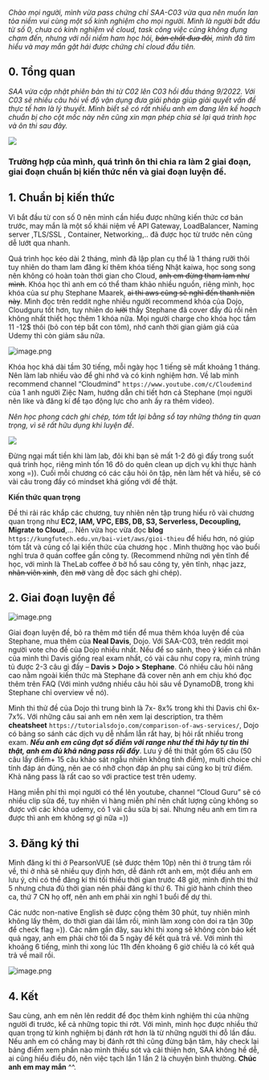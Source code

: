 *Chào mọi người, mình vừa pass chứng chỉ SAA-C03 vừa qua nên muốn lan tỏa niềm vui cùng một số kinh nghiệm cho mọi người. Mình là người bắt đầu từ số 0, chưa có kinh nghiệm về cloud, task công việc cũng không đụng chạm đến, nhưng với nỗi niềm ham học hỏi, ~~bản chất đua đòi~~, mình đã tìm hiểu và may mắn gặt hái được chứng chỉ cloud đầu tiên.*

## 0. Tổng quan
*SAA vừa cập nhật phiên bản thi từ C02 lên C03 hồi đầu tháng 9/2022. Với C03 sẽ nhiều câu hỏi về độ vận dụng đưa giải pháp giúp giải quyết vấn đề thực tế hơn là lý thuyết. Mình biết sẽ có rất nhiều anh em đang lên kế hoạch chuẩn bị cho cột mốc này nên cũng xin mạn phép chia sẻ lại quá trình học và ôn thi sau đây.*

![](https://images.viblo.asia/8420d1b8-db19-4f9b-9a67-757386706094.png)

### Trường hợp của mình, quá trình ôn thi chia ra làm 2 giai đoạn, giai đoạn chuẩn bị kiến thức nền và giai đoạn luyện đề.

## 1. Chuẩn bị kiến thức

Vì bắt đầu từ con số 0 nên mình cần hiểu được những kiến thức cơ bản trước, may mắn là một số khái niệm về API Gateway, LoadBalancer, Naming server ,TLS/SSL , Container, Networking,.. đã được học từ trước nên cũng dễ lướt qua nhanh. 

Quá trình học kéo dài 2 tháng, mình đã lập plan cụ thể là 1 tháng rưỡi thôi tuy nhiên do tham lam đăng kí thêm khóa tiếng Nhật kaiwa, học song song nên không có hoàn toàn thời gian cho Cloud, ~~anh em đừng tham lam như mình~~.
Khóa học thì anh em có thể tham khảo nhiều nguồn, riêng mình, học khóa của sư phụ Stephane Maarek, ~~ai thi aws cũng sẽ nghĩ đến thanh niên này~~. Mình đọc trên reddit nghe nhiều người recommend khóa của Dojo, Cloudguru tốt hơn, tuy nhiên do  ~~lười~~ thấy Stephane đã cover đầy đủ rồi nên không nhất thiết học thêm 1 khóa nữa. Mọi người charge cho khóa học tầm 11 -12$ thôi (bỏ con tép bắt con tôm), nhớ canh thời gian giảm giá của Udemy thì còn giảm sâu nữa.

![image.png](https://images.viblo.asia/6a693b2b-bd8f-4ac6-bbc7-c41770bb25e1.png)

Khóa học khá dài tầm 30 tiếng, mỗi ngày học 1 tiếng sẽ mất khoảng 1 tháng. Nên làm lab nhiều vào để ghi nhớ và có kinh nghiệm hơn. Về lab mình recommend channel “Cloudmind" `https://www.youtube.com/c/Cloudemind` của 1 anh người Ziệc Nam, hướng dẫn chi tiết hơn cả Stephane (mọi người nên like và đăng kí để tạo động lực cho anh ấy ra thêm video).

*Nên học phong cách ghi chép, tóm tắt lại bằng sổ tay những thông tin quan trọng, vì sẽ rất hữu dụng khi luyện đề*.

![](https://images.viblo.asia/c2ec0840-f879-442b-9a8c-3c6d23f8d1db.jpg)

Đừng ngại mất tiền khi làm lab, đôi khi bạn sẽ mất 1-2 đô gì đấy trong suốt quá trình học, riêng mình tốn 16 đô do quên clean up dịch vụ khi thực hành xong =)). Cuối mỗi chương có các câu hỏi ôn tập, nên làm hết và hiểu, sẽ có vài câu trong đấy có mindset khá giống với đề thật.


**Kiến thức quan trọng**

Đề thi rải rác khắp các chương, tuy nhiên nên tập trung hiểu rõ vài chương quan trọng như **EC2, IAM, VPC, EBS, DB, S3, Serverless, Decoupling, Migrate to Cloud**,... Nên vừa học vừa đọc **blog** ` https://kungfutech.edu.vn/bai-viet/aws/gioi-thieu` để hiểu hơn, nó giúp tóm tắt và củng cố lại kiến thức của chương học . Mình thường học vào buổi nghỉ trưa ở quán coffee gần công ty.
(Recommend những nơi yên tĩnh để học, với mình là TheLab coffee ở bờ hồ sau công ty, yên tĩnh, nhạc jazz, ~~nhân viên xinh~~, đèn ~~mờ~~ vàng dễ đọc sách ghi chép).

## 2. Giai đoạn luyện đề

![image.png](https://images.viblo.asia/f2ddef54-7647-4cc8-bde9-1eb85172581c.png)

Giai đoạn luyện đề, bỏ ra thêm mớ tiền để mua thêm khóa luyện đề của Stephane, mua thêm của **Neal Davis**, Dojo. Với SAA-C03, trên reddit mọi người vote cho đề của Dojo nhiều nhất. 
Nếu để so sánh, theo ý kiến cá nhân của mình thì Davis giống real exam nhất, có vài câu như copy ra, mình trúng tủ được 2-3 câu gì đấy – **Davis > Dojo > Stephane**. Có nhiều câu hỏi nâng cao nằm ngoài kiến thức mà Stephane đã cover nên anh em chịu khó đọc thêm trên FAQ (Với mình vướng nhiều câu hỏi sâu về DynamoDB, trong khi Stephane chỉ overview về nó). 

Mình thi thử đề của Dojo thì trung bình là 7x- 8x% trong khi thi Davis chỉ 6x-7x%. Với những câu sai anh em nên xem lại description, tra thêm **cheatsheet** `https://tutorialsdojo.com/comparison-of-aws-services/`, Dojo có bảng so sánh các dịch vụ dễ nhầm lẫn rất hay, bị hỏi rất nhiều trong exam. ***Nếu anh em cũng đạt số điểm với range như thế thì hãy tự tin thi thật, anh em đủ khả năng pass rồi đấy***. Lưu ý đề thi thật gồm 65 câu (50 câu lấy điểm+ 15 câu khảo sát ngẫu nhiên không tính điểm), multi choice chỉ tính đáp án đúng, nên ae có nhỡ chọn đáp án phụ sai cũng ko bị trừ điểm. Khả năng pass là rất cao so với practice test trên udemy.

Hàng miễn phí thì mọi người có thể lên youtube, channel “Cloud Guru” sẽ có nhiều clip sửa đề, tuy nhiên vì hàng miễn phí nên chất lượng cũng không so được với các khóa udemy, có 1 vài câu sửa bị sai. Nhưng nếu anh em tìm ra được thì anh em không sợ gì nữa =))

## 3. Đăng ký thi

Mình đăng kí thi ở PearsonVUE (sẽ được thêm 10p) nên thi ở trung tâm rồi về, thi ở nhà sẽ nhiều quy định hơn, dễ đánh rớt anh em, một điều anh em lưu ý, chỉ có thể đăng kí thi tối thiểu thời gian trước 48 giờ, mình định thi thứ 5 nhưng chưa đủ thời gian nên phải đăng kí thứ 6. Thi giờ hành chính theo ca, thứ 7 CN họ off, nên anh em phải xin nghỉ 1 buổi để dự thi.

Các nước non-native English sẽ được cộng thêm 30 phút, tuy nhiên mình không lấy thêm, do thời gian dài lắm rồi, mình làm xong còn doi ra tận 30p để check flag  =)). Các năm gần đây, sau khi thi xong sẽ không còn báo kết quả ngay, anh em phải chờ tối đa 5 ngày để kết quả trả về. Với mình thì khoảng 6 tiếng, mình thi xong lúc 11h đến khoảng 6 giờ chiều là có kết quả trả về mail rồi.

![image.png](https://images.viblo.asia/d679d181-d6b7-4156-9660-637b1e7a15d6.png)

##  4. Kết

Sau cùng, anh em nên lên reddit để đọc thêm kinh nghiệm thi của những người đi trước, kể cả những topic thi rớt. Với mình, mình học được nhiều thứ quan trọng từ kinh nghiệm bị đánh rớt hơn là từ những người thi đỗ lần đầu. Nếu anh em có chẳng may bị đánh rớt thì cũng đừng bận tâm, hãy check lại bảng điểm xem phần nào mình thiếu sót và cải thiện hơn, SAA không hề dễ, ai cũng hiểu điều đó, nên việc tạch lần 1 lần 2 là chuyện bình thường. **Chúc anh em may mắn** ^^.